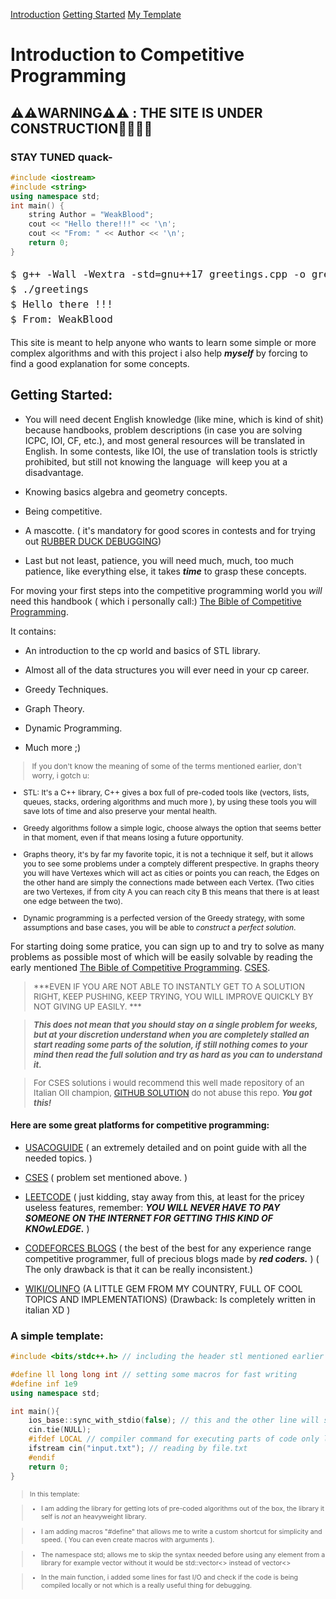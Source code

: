 <!DOCTYPE html>
<html lang = "en">
<head>
<meta charset="UTF-8">
<title>
AlgoDuck - Competitive Programming and Algorithm Resources
</title>
<META NAME="Description" CONTENT="Wanna see some algorithms ? You came to the right place. 
AlgoDuck is a project about competitive programming algorithms i'm doing on my own, why ? because i was bored, in fact 
this site does not contain any AD or Payment Program. Maybe once it becomes a quack level site then i will 
add donations, until then, enjoy this personal little mess <3 ">
<link rel="canonical" href="https://algoduck.it/">
<link rel="icon" href="/favicon.ico">
<link rel="icon" type="image/png" href="/favicon-96x96.png" sizes="96x96">
<link rel="icon" type="image/svg+xml" href="/favicon.svg">
<link rel="shortcut icon" href="/favicon.ico">
<link rel="apple-touch-icon" sizes="180x180" href="/apple-touch-icon.png">
<link rel="manifest" href="/site.webmanifest">
<link rel="stylesheet" href="/stylesheet/style.css">
<script src="/js/highlight.min.js"></script>
<script src="/js/highlightRightNav.js"></script>
</head>

<body>
<div id= "navbar">
</div>
<div class ="non-essential">
<div id="right-navbar">
<div id="space">
</div>

[Introduction](#warning-the-site-is-under-construction)
[Getting Started](#getting-started)
[My Template](#a-simple-template)

</div>
</div>
<div class="content">


# Introduction to Competitive Programming


## ⚠️⚠️WARNING⚠️⚠️ : THE SITE IS UNDER CONSTRUCTION👨‍💻👨‍💻

### STAY TUNED quack-


```cpp
#include <iostream>
#include <string>
using namespace std;
int main() {
    string Author = "WeakBlood";
    cout << "Hello there!!!" << '\n';
    cout << "From: " << Author << '\n';
    return 0;
} 
```

<div>

<pre style="font-size:12pt; line-height: 1.5;">
$ g++ -Wall -Wextra -std=gnu++17 greetings.cpp -o greetings
$ ./greetings
$ Hello there !!! 
$ From: WeakBlood
</pre>

</div>

This site is meant to help anyone who wants to learn some simple or more complex algorithms and with this project i also help ***myself*** by forcing to find 
a good explanation for some concepts.

## Getting Started:

- You will need decent English knowledge (like mine, which is kind of shit) because handbooks, problem descriptions (in case you are solving ICPC, IOI, CF, etc.), and most general resources will be translated in English. In some contests, like IOI, the use of translation tools is strictly prohibited, but still not knowing the language 
will keep you at a disadvantage.
  
 - Knowing basics algebra and geometry concepts.

 - Being competitive.
  
 - A mascotte. ( it's mandatory for good scores in contests and for trying out [RUBBER DUCK DEBUGGING](https://en.wikipedia.org/wiki/Rubber_duck_debugging))
  
 - Last but not least, patience, you will need much, much, too much patience, like everything else, it takes ***time*** to grasp these concepts.
  

For moving your first steps into the competitive programming world you *will* need this handbook ( which i personally call:) [The Bible of Competitive Programming](https://cses.fi/book/book.pdf).

It contains: 

- An introduction to the cp world and basics of STL library.
  
- Almost all of the data structures you will ever need in your cp career.
  
- Greedy Techniques.
  
- Graph Theory.
  
- Dynamic Programming.

- Much more ;)

<div style="font-size:9pt">

> If you don't know the meaning of some of the terms mentioned earlier, don't worry, i gotch u: 

 - STL: It's a C++ library, C++ gives a box full of pre-coded tools like (vectors, lists, queues, stacks, ordering algorithms and much more ), by using these tools 
you will save lots of time and also preserve your mental health.

 - Greedy algorithms follow a simple logic, choose always the option that seems better in that moment, 
even if that means losing a future opportunity. 

  
 - Graphs theory, it's by far my favorite topic, it is not a technique it self, but it allows you to see some problems under a comptely different prespective.
In graphs theory you will have Vertexes which will act as cities or points you can reach, the Edges on the other hand are simply the connections made between each Vertex.
(Two cities are two Vertexes, if from city A you can reach city B this means that there is at least one edge between the two).

 - Dynamic programming is a perfected version of the Greedy strategy, with some assumptions and base cases, you will be able to *construct* a *perfect solution*.
</div>

For starting doing some pratice, you can sign up to and try to solve as many problems as possible most of which will be easily solvable by reading the early mentioned [The Bible of Competitive Programming](https://cses.fi/book/book.pdf). [CSES](https://cses.fi/problemset/).

<div style="font-size: 13px;">

> ***EVEN IF YOU ARE NOT ABLE TO INSTANTLY GET TO A SOLUTION RIGHT, KEEP PUSHING, KEEP TRYING, YOU WILL IMPROVE QUICKLY BY NOT GIVING UP EASILY. ***

> ***This does not mean that you should stay on a single problem for weeks, but at your discretion understand when you are completely stalled an start reading some parts of the solution, if still nothing comes to your mind then read the full solution and try as hard as you can to understand it.***

> For CSES solutions i would recommend this well made repository of an Italian OII champion, [GITHUB SOLUTION](https://github.com/lorenzo-ferrari/cses/tree/main/src) do not abuse this repo. ***You got this!***
>
</div>



#### Here are some great platforms for competitive programming: 
  - [USACOGUIDE](https://usaco.guide/) ( an extremely detailed and on point guide with all the needed topics. )
  
  - [CSES](https://cses.fi/problemset/) ( problem set mentioned above. )

  - [LEETCODE](https://leetcode.com/) ( just kidding, stay away from this, at least for the pricey useless features, remember: 
***YOU WILL NEVER HAVE TO PAY SOMEONE ON THE INTERNET FOR GETTING  THIS KIND OF KNOwLEDGE.*** )

  - [CODEFORCES BLOGS](https://codeforces.com/) ( the best of the best for any experience range competitive programmer, full of precious blogs made by ***red coders.*** )
  ( The only drawback is that it can be really inconsistent.)
  
  - [WIKI/OLINFO](https://wiki.olinfo.it/) (A LITTLE GEM FROM MY COUNTRY, FULL OF COOL TOPICS AND IMPLEMENTATIONS)
  (Drawback: Is completely written in italian XD )


### A simple template: 

~~~cpp
#include <bits/stdc++.h> // including the header stl mentioned earlier

#define ll long long int // setting some macros for fast writing 
#define inf 1e9
using namespace std; 

int main(){
    ios_base::sync_with_stdio(false); // this and the other line will speed up I/O operations
    cin.tie(NULL);
    #ifdef LOCAL // compiler command for executing parts of code only locally 
    ifstream cin("input.txt"); // reading by file.txt 
    #endif
    return 0;
}

~~~
<div style="font-size:8pt;">

>In this template:

 >- I am adding the library for getting lots of pre-coded algorithms out of the box, the library it self is *not* an heavyweight library.

>- I am adding macros "#define" that allows me to write a custom shortcut for simplicity and speed. ( You can even create macros with arguments ).
  
>- The namespace std; allows me to skip the syntax needed before using any element from a library for example vector without it would be std::vector<> instead of 
vector<> 
  
>- In the main function, i added some lines for fast I/O and check if the code is being compiled locally or not which is a really useful thing for debugging.

</div>
</div>
</body>
<script>hljs.initHighlightingOnLoad();</script>
</html>
